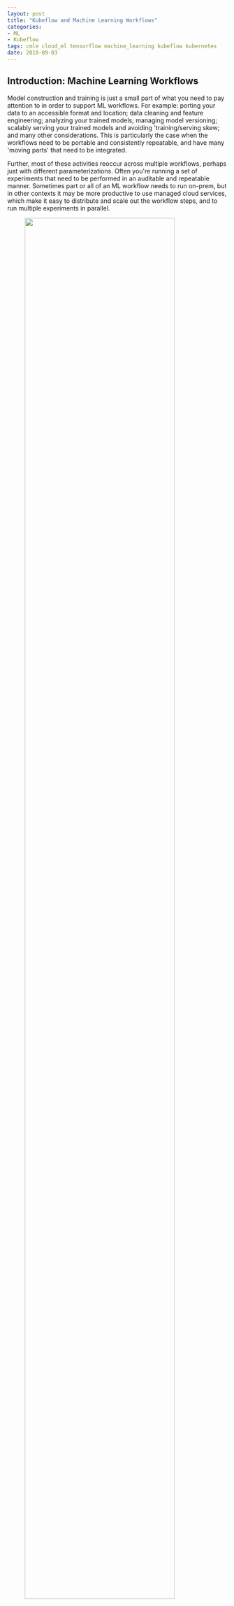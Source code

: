 ```yaml
---
layout: post
title: "Kubeflow and Machine Learning Workflows"
categories:
- ML
- Kubeflow
tags: cmle cloud_ml tensorflow machine_learning kubeflow kubernetes
date: 2018-09-03
---
```


## Introduction: Machine Learning Workflows

Model construction and training is just a small part of what you need to pay attention to in order to support ML workflows. For example: porting your data to an accessible format and location; data cleaning and feature engineering; analyzing your trained models; managing model versioning; scalably serving your trained models and avoiding 'training/serving skew; and many other considerations. This is particularly the case when the workflows need to be portable and consistently repeatable, and have many 'moving parts' that need to be integrated. 

Further, most of these activities reoccur across multiple workflows, perhaps just with different parameterizations. Often you're running a set of experiments that need to be performed in an auditable and repeatable manner. 
Sometimes part or all of an ML workflow needs to run on-prem, but in other contexts it may be more productive to use managed cloud services, which make it easy to distribute and scale out the workflow steps, and to run multiple experiments in parallel.

<!--[** consider annotating the argo workflow diagram to show managed vs 'on prem' variants? .. plus the worfklows should be shown up front here, maybe with slightly more readable names, then repeated below **]
-->
<!--[** something re: ML Ops? re: reusability w.r.t building applications. + distribution and parallelization to speed things up **]
-->

<figure>
<a href="https://storage.googleapis.com/amy-jo/images/kf-argo/ml_workflow.png" target="_blank"><img src="https://storage.googleapis.com/amy-jo/images/kf-argo/ml_workflow.png" width="90%"/></a>
<figcaption><br/><i>Model training is just a small part of a typical ML workflow.</i></figcaption>
</figure>

<p></p>


[**Kubeflow**](https://www.kubeflow.org/) is an OSS [**Kubernetes**](https://github.com/kubeflow/kubeflow)-native platform for developing, orchestrating, deploying, and running scalable and portable end-to-end ML workloads.  It helps support reproducibility and collaboration in ML workflow lifecycles, makes it easier to manage end-to-end orchestration of ML-oriented pipelines, and makes it straightforward to run your workflow in multiple or hybrid environments — swapping between on-premises and Cloud building blocks depending upon context — and to reuse building blocks across different workflows. Kubeflow also provides support for visualization and collaboration in your ML workflow.
(You can find other Kubeflow examples [here](https://github.com/kubeflow/examples) as well).


In this article, we'll describe how you can tackle ML workflow operations by using [Kubeflow](https://www.kubeflow.org/) in conjunction with some other services, and point to some [examples](https://github.com/amygdala/code-snippets/tree/master/ml/kubeflow-argo) that you can try yourself.  The examples revolve around a [TensorFlow](https://tensorflow.org) 'taxi fare tip prediction' model, with data pulled from a [public BigQuery dataset of Chicago taxi trips](https://cloud.google.com/bigquery/public-data/chicago-taxi).

We're running the examples on **[Google Kubernetes Engine](https://cloud.google.com/kubernetes-engine/) (GKE)**.
GKE allows easy integration of GCP services that are relevant for ML workflows, including [Dataflow](https://cloud.google.com/dataflow), [BigQuery](https://cloud.google.com/bigquery), and [Cloud ML Engine](https://cloud.google.com/ml-engine).
(If you need to keep your ML workflows on-premises, you may also be interested in [GKE On-Prem](https://cloud.google.com/gke-on-prem/)).

The [examples](https://github.com/amygdala/code-snippets/tree/master/ml/kubeflow-argo) make use of **[TensorFlow Transform](https://github.com/tensorflow/transform) (TFT)** for data preprocessing and to avoid training/serving skew; Kubeflow's [TFJob](https://www.kubeflow.org/docs/guides/components/tftraining/) [CRD](https://kubernetes.io/docs/concepts/extend-kubernetes/api-extension/custom-resources/) for supporting distributed training; and **[TensorFlow Model Analysis](https://github.com/tensorflow/model-analysis/) (TFMA)** for analysis of learned models, in conjunction with Kubeflow's [JupyterHub](https://github.com/jupyterhub/jupyterhub) notebooks installation.

The workflows also include deployment of the trained models to both
**[Cloud ML Engine Online Prediction](https://cloud.google.com/ml-engine/docs/tensorflow/prediction-overview)**, 
and to **[TensorFlow Serving](https://github.com/tensorflow/serving)** via Kubeflow.

We'll describe all of these components in more detail below, then show how we can *compose* and reuse these building blocks to create scalable ML workflows that exhibit consistency, reproducibility, and portability.

## Kubeflow components

The [examples](https://github.com/amygdala/code-snippets/tree/master/ml/kubeflow-argo) use [Kubeflow](https://www.kubeflow.org/) with [Argo](https://github.com/argoproj/argo) (a container-native workflow framework for Kubernetes) in order to easily support KF-based ML workflows. These examples highlight how Kubeflow can help support portability, composability, scalability, and reproducibility in your ML lifecycle; and make it easier to support [hybrid](https://cloud.google.com/blog/products/gcp/simplifying-machine-learning-on-open-hybrid-clouds-with-kubeflow) ML solutions. 

Kubeflow's core components include: 

- support for distributed [TensorFlow](https://tensorflow.org) training  via the [TFJob](https://www.kubeflow.org/docs/guides/components/tftraining/) [CRD](https://kubernetes.io/docs/concepts/extend-kubernetes/api-extension/custom-resources/);
- serving trained models using [TensorFlow serving](https://github.com/tensorflow/serving);
- and a [JupyterHub](https://github.com/jupyterhub/jupyterhub) installation with many commonly-required libraries and widgets included in the notebook installation, included those needed for [TensorFlow Model Analysis](https://github.com/tensorflow/model-analysis/) (TFMA). 

<figure>
<a href="https://storage.googleapis.com/amy-jo/images/kf-argo/kf_in_the_box.png" target="_blank"><img src="https://storage.googleapis.com/amy-jo/images/kf-argo/kf_in_the_box.png" width="90%"/></a>
<figcaption><br/><i>Kubeflow's current core components focus on the activities highlighted in red.</i></figcaption>
</figure>

<p></p>

We use all of these in our examples, and describe them in more detail below.  
(Kubeflow also includes support for other components not used in our examples).


## TFX building blocks

[TensorFlow Extended (TFX)](https://www.tensorflow.org/tfx/) is a TensorFlow-based general-purpose machine learning platform implemented at Google.
TFX grew out of an [internal project](), and you can find more of an overview [here](https://dl.acm.org/citation.cfm?id=3098021).

TFX components are in the process of being open-sourced, and Kubeflow and our example ML workflows use three of them as building blocks: [TensorFlow Transform](https://github.com/tensorflow/transform), [TensorFlow Model Analysis](https://github.com/tensorflow/model-analysis/), and [TensorFlow serving](https://github.com/tensorflow/serving).

### TensorFlow Transform

**TensorFlow Transform (TFT)** is a library for preprocessing data with TensorFlow. `tf.Transform` is useful for data that requires a full pass of the dataset, such as normalizing an input value by mean and standard deviation; converting a vocabulary to integers by looking at all input examples for values; or categorizing inputs into buckets based on the observed data distribution.

Importantly, its use can also prevent **training-serving skew**, which is a problem that occurs when the feature pre-processing done for training data is not the same as that done for new data prior to prediction. It is easy for this inconsistency to arise when training and serving are managed by different teams, often using different machines or clusters.

However, by using TFT for pre-processing, the output of `tf.Transform` is exported as a *TensorFlow graph* to use for both training and serving, and this TFT graph is exported as part of the trained model graph. This prevents training-serving skew, since the same transformations are applied in both stages. The [example workflows](https://github.com/amygdala/code-snippets/tree/master/ml/kubeflow-argo) **use TFT to support pre-preprocessing**, and this means that after the trained models are deployed for serving and we send a prediction request, the prediction input data is being processed in exactly the same way as was done for training, without the need for any client-side preprocessing framework.

[**Apache Beam**](https://beam.apache.org/) is an OSS framework that lets you implement batch and streaming data processing jobs that run on any execution engine, via a unified programming model for both batch and streaming use cases.
Beam is required to run distributed TFT analysis: essentially, you build Beam pipelines that describe the TFT transformations you want to perform. 
By default, Apache Beam runs in local mode, but can also run in distributed mode using [**Google Cloud Dataflow**](https://cloud.google.com/dataflow), Google Cloud's managed service for running Beam pipelines.  The workflows in [the examples](https://github.com/amygdala/code-snippets/tree/master/ml/kubeflow-argo) use the Beam local runner by default, but can be configured to transparently use Dataflow instead. (For these examples, the default datasets are small, so running locally works fine; but for processing larger datasets, Dataflow lets you automatically scale out your processing across multiple workers).


### TensorFlow Model Analysis (and JupyterHub on Kubeflow)

The second TFX component used in the example workflows is [TensorFlow Model Analysis](https://github.com/tensorflow/model-analysis/) (TFMA).

TFMA is a library for evaluating TensorFlow models. It allows users to evaluate their models on large amounts of data in a distributed manner, using the same metrics defined in their trainer. These metrics can be computed over different slices of data and visualized in Jupyter notebooks.  

<figure>
<a href="https://raw.githubusercontent.com/tensorflow/model-analysis/master/g3doc/images/tfma-slicing-metrics-browser.gif" target="_blank"><img src="https://raw.githubusercontent.com/tensorflow/model-analysis/master/g3doc/images/tfma-slicing-metrics-browser.gif" width="90%"/></a>
<figcaption><br/><i>Visual analysis of TFMA slice results.</i></figcaption>
</figure>

<p></p>

You can compute slices you know you're going to be interested in looking at as part of your main ML workflow, so that the results are ready to examine in a notebook environment.  That's what we do in these example workflows.
Kubflow includes a [JupyterHub](https://github.com/jupyterhub/jupyterhub) installation with the necessary TFMA libraries and widgets installed, and this makes it very straightforward to explore the analysis results in a Kubeflow-supported Jupyter notebook. (Tensorflow Transform libraries are also installed, along with many others).

As with TFT, Apache Beam is required to run distributed analysis; and similarly to TFT, the example workflows support use of the Beam local runner, and can also be run on Dataflow. For the small example datasets, running Beam locally works fine.


### TensorFlow Serving

[TensorFlow Serving](https://github.com/tensorflow/serving) (often abbreviated as "TF-Serving") is another TFX component: an OSS library for serving machine learning models. It deals with the *inference* aspect of machine learning, managing and serving trained models, and can help if you want to serve your TensorFlow models on-prem.  TensorFlow Serving is [a Kubeflow core component](https://www.kubeflow.org/docs/guides/components/tfserving/), which means that it is installed by default when you deploy Kubeflow. [One of the examples](https://github.com/amygdala/code-snippets/tree/master/ml/kubeflow-argo/samples/kubeflow-tf/README.md#example-workflow-1) includes the deployment of trained models to TF-serving, and the example repo includes a client script that can be used to make requests to the deployed TF-serving models.

## Cloud ML Engine Online Prediction

**[Google Cloud ML Engine](https://cloud.google.com/ml-engine/docs/)** is a managed service for training and serving ML models: not only TensorFlow, but scikit-learn and XGBoost as well. 
Cloud ML Engine makes it easy to do distributed training and scalable serving, and provides monitoring, logging, and model and model version management. Cloud ML Engine services can be used as key building blocks for many ML workflows.

For the examples described in this post, since we're highlighting Kubeflow's [TFJob](https://www.kubeflow.org/docs/guides/components/tftraining/), we're not using Cloud ML Engine for training (though we could).
However, we're deploying the trained TensorFlow models to [Cloud ML Engine Online Prediction](https://cloud.google.com/ml-engine/docs/tensorflow/online-predict), which provides scalable serving — say, if you're accessing a model via an app you built, and the app becomes popular, you have no worries about your model serving infrastructure falling over when it gets a barrage of requests.

The workflow deploys the trained models as *versions* of a specific model, in this case named `taxifare`.
Once the model versions are deployed, we can make prediction requests against a specific version.  The [Google Cloud Platform Console](https://console.cloud.google.com) lets you browse through the deployed versions of your different models, set one to be the default, and get information about when each was deployed and last accessed. (In the screenshot below, the rather goofy model version names were generated automatically by our example ML workflow code).

<figure>
<a href="https://storage.googleapis.com/amy-jo/images/kf-argo/cmle_model_versions_.png" target="_blank"><img src="https://storage.googleapis.com/amy-jo/images/kf-argo/cmle_model_versions_.png" width="90%"/></a>
<figcaption><br/><i>Listing versions of a model named 'taxifare' deployed to the Cloud ML Engine Online Prediction service.</i></figcaption>
</figure>

<p></p>

As mentioned above, our workflows use TensorFlow Model Analysis to analyze and compare the learned models, and we can use that information to select the best version as the default — the version served when you make an API request using just the `taxifare` model name. You can set the default version from the Cloud Console, or via the [gcloud](https://cloud.google.com/sdk/) tool from the command line.


## Building and Running ML workflows

The building blocks described above can be composed to support common and useful ML workflow patterns. They let us build pipelines that support data ingestion, feature pre-processing, distributed training, evaluation, and serving. Our [examples](https://github.com/amygdala/code-snippets/tree/master/ml/kubeflow-argo) show variants on this basic workflow, and illustrate how easy it is to create these variants via reusable building blocks. 

We're using [Argo](https://github.com/argoproj/argo) (a container-native workflow framework for Kubernetes) for the example workflows, and so under the hood, the workflow component definitions use [Docker](https://www.docker.com/) images with parameterizable entry points. This ensures that the workflow components are always **modular** and **portable**.
Many of the workflow components access core Kubeflow components, and some make API calls to Google Cloud Platform managed services (like Cloud ML Engine).

Below, we describe in more detail two example ML workflows built from these components. 

### Running the example workflows

To run the following workflows yourself, see the [README](https://github.com/amygdala/code-snippets/tree/master/ml/kubeflow-argo/README.md), which walks you through the necessary installation steps and describes the code in more detail.

### Example Workflow 1

Our [first example workflow](https://github.com/amygdala/code-snippets/tree/master/ml/kubeflow-argo/samples/kubeflow-tf/README.md#example-workflow-1) illustrates how you can use a ML workflow to experiment with
[TFT](https://github.com/tensorflow/transform)-based feature engineering, and how you can support a hybrid ML flow that serves your trained model from both on-prem and cloud endpoints.

<figure>
<a href="https://storage.googleapis.com/amy-jo/images/kf-argo/argo_workflow1.png" target="_blank"><img src="https://storage.googleapis.com/amy-jo/images/kf-argo/argo_workflow1.png" width="90%"/></a>
<figcaption><br><i>A rendering of a workflow for TFT-based feature engineering experimentation, via the Argo UI.</i></figcaption>
</figure>

<p></p>

The workflow runs two paths concurrently, passing a different TFT *preprocessing function* to each instance of the TFT component ([`preprocessing.py`](https://github.com/amygdala/code-snippets/tree/master/ml/kubeflow-argo/components/dataflow/tft/preprocessing.py) vs [`preprocessing2.py`](https://github.com/amygdala/code-snippets/tree/master/ml/kubeflow-argo/components/dataflow/tft/preprocessing.py)). By designing the TFT component to take the core preprocessing function definition as an argument, it becomes reusable across workflows.

Then each model is trained, using Kubeflow's [TFJob](https://www.kubeflow.org/docs/guides/components/tftraining/) [CRD](https://kubernetes.io/docs/concepts/extend-kubernetes/api-extension/custom-resources/).  For example purposes, **distributed training** is used for one path, leveraging `TFJob`'s easy support for distribution, and single-node training is used for the other.  This distinction is made by specifying the number of *workers* and *parameter servers* to use for the training job. Then, the workflow runs runs TFMA analysis on both learned models, so that they can be evaluated and compared, and at the same time deploys the trained models to *both* Cloud ML Engine and TF-Serving.

This example shows how you can support **hybrid workflows**, where, say, your training runs on-prem (maybe you have some sensitive training data), and then you deploy to both your on-prem TensorFlow Serving cluster and Cloud ML Engine.
It also shows how easy it is to **scale out a Kubeflow Tensorflow training job**, going from single-node to a large distributed cluster, by just changing the job parameters.

#### Use Kubeflow to visualize model analysis results in a Jupyter notebook

In both of our example workflows, we run TensorFlow Model Analysis (TFMA) on the trained models, using a provided [specification of how to slice the data](https://github.com/amygdala/code-snippets/tree/master/ml/kubeflow-argo/components/dataflow/tfma/model_analysis-taxi.py#L45).  

At any time after this workflow step has been run, the TFMA results can be visualized via a Jupyter notebook, making it easy to assess model quality or compare models.

Kubeflow's [JupyterHub](https://github.com/jupyterhub/jupyterhub) installation makes this easy to do, via a `port-forward` to your GKE cluster. The necessary libraries and visualization widgets are already installed.
If you're playing along, see the *"To connect to your Jupyter Notebook locally"* section in this [Kubeflow guide](https://www.kubeflow.org/docs/guides/components/jupyter/) for more info.
Then load and run the [`tfma_expers.ipynb`](https://github.com/amygdala/code-snippets/tree/master/ml/kubeflow-argo/components/dataflow/tfma/tfma_expers.ipynb) notebook to explore the results of the TFMA analysis.


### Example Workflow 2

The [second example workflow](https://github.com/amygdala/code-snippets/tree/master/ml/kubeflow-argo/samples/kubeflow-tf/README.md#example-workflow-2) shows how you might use TFMA to investigate relative accuracies of models trained on different datasets, evaluating against fresh data. As part of the preprocessing step, it pulls data directly from the source [BigQuery Chicago taxi dataset](https://cloud.google.com/bigquery/public-data/chicago-taxi), with differing min and max time boundaries, effectively training on 'recent' data vs a batch that includes older data.  Then, it runs TFMA analysis on both learned models, using the newest data for evaluation.  It also evaluates the 'recent' data against an older model trained on older data.

As with `Workflow 1` above, the trained models are deployed to Cloud ML Engine, where the most accurate ones can be selected to use for prediction.


<figure>
<a href="https://storage.googleapis.com/amy-jo/images/kf-argo/argo_workflow2.png" target="_blank"><img src="https://storage.googleapis.com/amy-jo/images/kf-argo/argo_workflow2.png" width="90%"/></a>
<figcaption><br/><i>Comparing models trained on datasets that cover differing time intervals.</i></figcaption>
</figure>

<p></p>

So, this example shows how you can define workflows to support consistent model regeneration and re-evaluation over sliding time windows of data, to determine whether the characteristics of new prediction data have changed.  
(While not shown as part of this example, a similar workflow could also be used to support incremental training of an existing model on successive new datasets, and comparison of that model with new models trained 'from scratch').

    
### Use your models for prediction with Cloud ML Engine Online Prediction

As part of both workflows, the trained models were deployed to Cloud ML Engine Online Prediction. The model name is `taxifare`, and the version names are derived from the workflow name.

You can view the deployed versions of the `taxifare` model in the [Cloud Console](https://console.cloud.google.com/mlengine/models).

If you're playing along, it is easy to **make a prediction using one of the deployed Cloud ML Engine model versions**.  Change to the [`components/cmle`](https://github.com/amygdala/code-snippets/tree/master/ml/kubeflow-argo/components/cmle) directory of your repo checkout to find the `temp_input2.json` example input, and run the following command, replacing `<YOUR_PROJECT_NAME>` and `<MODEL_VERSION_NAME>`.

```sh
gcloud ml-engine predict --model=taxifare --json-instances=temp_input2.json --project=<YOUR_PROJECT_NAME> \
 --version=<MODEL_VERSION_NAME>
```

(This command requires that you have the [`gcloud` sdk installed](https://cloud.google.com/sdk/install); or as described in the README, you can use your project's [Cloud Shell](https://cloud.google.com/shell/docs/) instead).  
You can set any of your model versions to be the *default*. For the default model, the request does not need to include the `--version` arg.

### Make predictions using TF-Serving endpoints

The first example workflow deployed the trained models not only to Cloud ML Engine, but also to [TensorFlow Serving](https://github.com/tensorflow/serving), which is part  of the Kubeflow installation.

To make it easy to demo, the TF-serving deployments use a Kubernetes service of type `LoadBalancer`, which creates an endpoint with an external IP. (For a production system, you'd probably want to use something like [Cloud Identity-Aware Proxy](https://cloud.google.com/iap/)).

If you're playing along, you can view the TF-Serving endpoint services created by the workflow by running:

```sh
kubectl get services
```
from the command line.
For this particular workflow, look for the services with prefix `preproc-train-deploy2-analyze` (the workflow prefix), and note their names and external IP addresses. 

It is easy to **make requests to the TensorFlow Serving endpoints** using a client script — find an example script and more detail in [the README](https://github.com/amygdala/code-snippets/tree/master/ml/kubeflow-argo#access-the-tf-serving-endpoints-for-your-learned-model).

Should you want to scale a TF-Serving endpoint to handle a large number of requests, this is easy to do this via Kubernetes' underlying capabilities: scale the [Deployment](https://kubernetes.io/docs/concepts/workloads/controllers/deployment/) backing the endpoint service. 


## Learn more, and join the Kubeflow community

We hope these examples encouraged you to [download](https://github.com/kubeflow/kubeflow/releases) and try Kubeflow yourself (please submit bugs and tell us what features you'd like to see!), and even become a contributor.

Here are some resources for learning more and getting help:

- The [Kubeflow Slack channel](https://join.slack.com/t/kubeflow/shared_invite/enQtMjgyMzMxNDgyMTQ5LWUwMTIxNmZlZTk2NGU0MmFiNDE4YWJiMzFiOGNkZGZjZmRlNTExNmUwMmQ2NzMwYzk5YzQxOWQyODBlZGY2OTg)
- [More Kubeflow examples](https://github.com/kubeflow/examples)
- The [Kubeflow-discuss email list](https://groups.google.com/forum/#!forum/kubeflow-discuss)
- The [Kubeflow Twitter account](http://twitter.com/kubeflow)
- Our [weekly community meeting](https://github.com/kubeflow/community)
